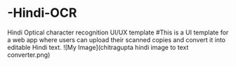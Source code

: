 # -Hindi-OCR
Hindi Optical character recognition UI/UX template 
#This is a UI template for a web app where users can upload their scanned copies and convert it into editable Hindi text.
![My Image](chitragupta hindi image to text converter.png)
